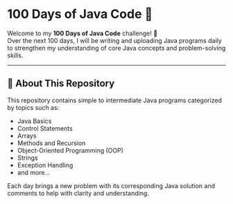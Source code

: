 # 100 Days of Java Code 🚀

Welcome to my **100 Days of Java Code** challenge! 🎯  
Over the next 100 days, I will be writing and uploading Java programs daily to strengthen my understanding of core Java concepts and problem-solving skills.

---

## 📌 About This Repository

This repository contains simple to intermediate Java programs categorized by topics such as:

- Java Basics
- Control Statements
- Arrays
- Methods and Recursion
- Object-Oriented Programming (OOP)
- Strings
- Exception Handling
- and more...

Each day brings a new problem with its corresponding Java solution and comments to help with clarity and understanding.
